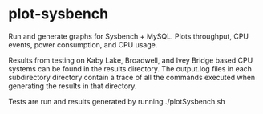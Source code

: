 # plot-sysbench
Run and generate graphs for Sysbench + MySQL. Plots throughput, CPU events, power consumption, and CPU usage. 

Results from testing on Kaby Lake, Broadwell, and Ivey Bridge based CPU systems can be found in the results directory. The output.log files in each subdirectory directory contain a trace of all the commands executed when generating the results in that directory.

Tests are run and results generated by running ./plotSysbench.sh
